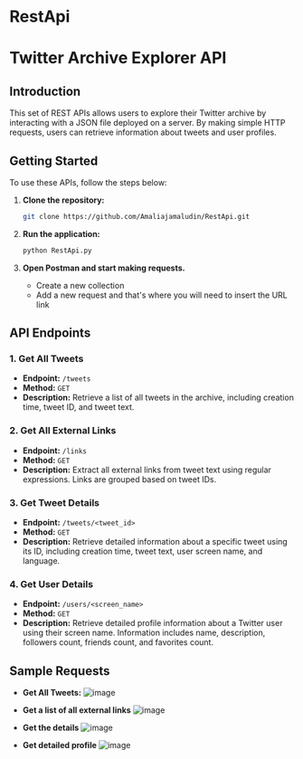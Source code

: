 # RestApi
# Twitter Archive Explorer API

## Introduction
This set of REST APIs allows users to explore their Twitter archive by interacting with a JSON file deployed on a server. By making simple HTTP requests, users can retrieve information about tweets and user profiles.

## Getting Started
To use these APIs, follow the steps below:

1. **Clone the repository:**
    ```bash
    git clone https://github.com/Amaliajamaludin/RestApi.git
    ```
2. **Run the application:**
    ```bash
    python RestApi.py
    ```

3. **Open Postman and start making requests.**
   - Create a new collection
   - Add a new request and that's where you will need to insert the URL link

## API Endpoints

### 1. Get All Tweets
- **Endpoint:** `/tweets`
- **Method:** `GET`
- **Description:** Retrieve a list of all tweets in the archive, including creation time, tweet ID, and tweet text.

### 2. Get All External Links
- **Endpoint:** `/links`
- **Method:** `GET`
- **Description:** Extract all external links from tweet text using regular expressions. Links are grouped based on tweet IDs.

### 3. Get Tweet Details
- **Endpoint:** `/tweets/<tweet_id>`
- **Method:** `GET`
- **Description:** Retrieve detailed information about a specific tweet using its ID, including creation time, tweet text, user screen name, and language.

### 4. Get User Details
- **Endpoint:** `/users/<screen_name>`
- **Method:** `GET`
- **Description:** Retrieve detailed profile information about a Twitter user using their screen name. Information includes name, description, followers count, friends count, and favorites count.

## Sample Requests

- **Get All Tweets:**
  ![image](https://github.com/Amaliajamaludin/RestApi/assets/84215227/8ff7647b-8da5-46f3-bf5b-42537b51c180)

- **Get a list of all external links**
  ![image](https://github.com/Amaliajamaludin/RestApi/assets/84215227/d861404b-c646-4c1c-9325-6a1266754af6)
  
- **Get the details**
  ![image](https://github.com/Amaliajamaludin/RestApi/assets/84215227/b58ba9ad-9f8d-4ea2-b850-5a556d673fc0)

- **Get detailed profile**
  ![image](https://github.com/Amaliajamaludin/RestApi/assets/84215227/99e7cfb1-9ba3-498e-a368-1cd59a714c59)

  
